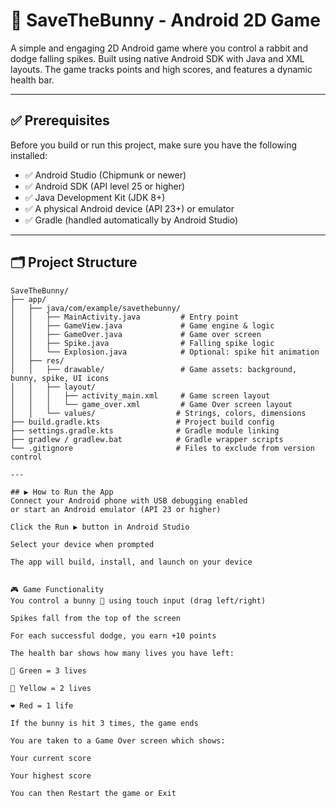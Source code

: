 # 🐰 SaveTheBunny - Android 2D Game

A simple and engaging 2D Android game where you control a rabbit and dodge falling spikes. Built using native Android SDK with Java and XML layouts. The game tracks points and high scores, and features a dynamic health bar.

---

## ✅ Prerequisites

Before you build or run this project, make sure you have the following installed:

- ✅ Android Studio (Chipmunk or newer)
- ✅ Android SDK (API level 25 or higher)
- ✅ Java Development Kit (JDK 8+)
- ✅ A physical Android device (API 23+) or emulator
- ✅ Gradle (handled automatically by Android Studio)

---

## 🗂 Project Structure

```plaintext
SaveTheBunny/
├── app/
│   ├── java/com/example/savethebunny/
│   │   ├── MainActivity.java         # Entry point
│   │   ├── GameView.java             # Game engine & logic
│   │   ├── GameOver.java             # Game over screen
│   │   ├── Spike.java                # Falling spike logic
│   │   └── Explosion.java            # Optional: spike hit animation
│   ├── res/
│   │   ├── drawable/                 # Game assets: background, bunny, spike, UI icons
│   │   ├── layout/
│   │   │   ├── activity_main.xml     # Game screen layout
│   │   │   └── game_over.xml         # Game Over screen layout
│   │   └── values/                  # Strings, colors, dimensions
├── build.gradle.kts                 # Project build config
├── settings.gradle.kts              # Gradle module linking
├── gradlew / gradlew.bat            # Gradle wrapper scripts
└── .gitignore                       # Files to exclude from version control

---

## ▶️ How to Run the App
Connect your Android phone with USB debugging enabled
or start an Android emulator (API 23 or higher)

Click the Run ▶ button in Android Studio

Select your device when prompted

The app will build, install, and launch on your device


🎮 Game Functionality
You control a bunny 🐰 using touch input (drag left/right)

Spikes fall from the top of the screen

For each successful dodge, you earn +10 points

The health bar shows how many lives you have left:

💚 Green = 3 lives

💛 Yellow = 2 lives

❤️ Red = 1 life

If the bunny is hit 3 times, the game ends

You are taken to a Game Over screen which shows:

Your current score

Your highest score

You can then Restart the game or Exit

